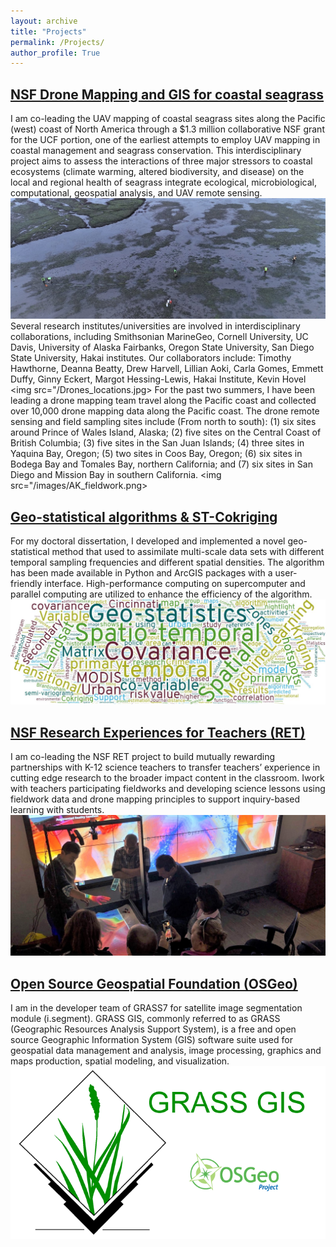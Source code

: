 ```yaml
---
layout: archive
title: "Projects"
permalink: /Projects/
author_profile: True
---
```


## [NSF Drone Mapping and GIS for coastal seagrass](https://www.citizensciencegis.org/nsfsmithsoniandrones)
I am co-leading the UAV mapping of coastal seagrass sites along the Pacific (west) coast of North America through a $1.3 million collaborative NSF grant for the UCF portion, one of the earliest attempts to employ UAV mapping in coastal management and seagrass conservation. This interdisciplinary project aims to assess the interactions of three major stressors to coastal ecosystems (climate warming, altered biodiversity, and disease) on the local and regional health of seagrass integrate ecological, microbiological, computational, geospatial analysis, and UAV remote sensing. 
<img src="/images/OR_eelgrass.jpg">
 Several research institutes/universities are involved in interdisciplinary collaborations, including Smithsonian MarineGeo, Cornell University, UC Davis, University of Alaska Fairbanks, Oregon State University, San Diego State University, Hakai institutes. Our collaborators include: Timothy Hawthorne, Deanna Beatty, Drew Harvell, Lillian Aoki, Carla Gomes, Emmett Duffy, Ginny Eckert, Margot Hessing-Lewis, Hakai Institute, Kevin Hovel
<img src="/Drones_locations.jpg>
For the past two summers, I have been leading a drone mapping team travel along the Pacific coast and collected over 10,000 drone mapping data along the Pacific coast. The drone remote sensing and field sampling sites include (From north to south): (1) six sites around Prince of Wales Island, Alaska; (2) five sites on the Central Coast of British Columbia; (3) five sites in the San Juan Islands; (4) three sites in Yaquina Bay, Oregon; (5) two sites in Coos Bay, Oregon; (6) six sites in Bodega Bay and Tomales Bay, northern California; and (7) six sites in San Diego and Mission Bay in southern California.
<img src="/images/AK_fieldwork.png>



## [Geo-statistical algorithms & ST-Cokriging](https://github.com/gis-yang/Crime-prediction)

For my doctoral dissertation, I developed and implemented a novel geo-statistical method that used to assimilate multi-scale data sets with different temporal sampling frequencies and different spatial densities. The algorithm has been made available in Python and ArcGIS packages with a user-friendly interface. High-performance computing on supercomputer and parallel computing are utilized to enhance the efficiency of the algorithm.
<img src="/images/CK_cloud.jpg">
 

## [NSF Research Experiences for Teachers (RET)](http://www.citizensciencegis.org/new-teacher-funding-for-drones-gis-and-fieldwork-from-our-nsf-grant/?preview_id=4979&preview_nonce=b4d097d0f3&preview=true&_thumbnail_id=4982)
I am co-leading the NSF RET project to build mutually rewarding partnerships with K-12 science teachers to transfer teachers’ experience in cutting edge research to the broader impact content in the classroom. Iwork with teachers participating fieldworks and developing science lessons using fieldwork data and drone mapping principles to support inquiry-based learning with students.
<img src="/images/sandbox.jpg">

## [Open Source Geospatial Foundation (OSGeo)](https://grass.osgeo.org/)
I am in the developer team of GRASS7 for satellite image segmentation module (i.segment). GRASS GIS, commonly referred to as GRASS (Geographic Resources Analysis Support System), is a free and open source Geographic Information System (GIS) software suite used for geospatial data management and analysis, image processing, graphics and maps production, spatial modeling, and visualization.
<img src="/images/grass-gis.png">


